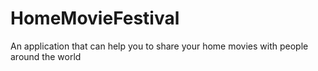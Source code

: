 # HomeMovieFestival
An application that can help you to share your home movies with people around the world
